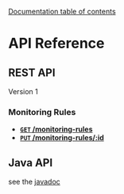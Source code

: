 [Documentation table of contents](TOC.md)

# API Reference

## REST API

Version 1

### Monitoring Rules

- **[<code>GET</code> /monitoring-rules](rest/GET-monitoring-rules.md)**
- **[<code>PUT</code> /monitoring-rules/:id](rest/PUT-monitoring-rules.md)**

## Java API

see the [javadoc](http://deib-polimi.github.io/modaclouds-monitoring-manager/)